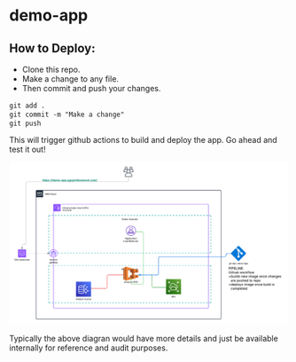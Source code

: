 # demo-app

## How to Deploy: 

* Clone this repo.
* Make a change to any file.
* Then commit and push your changes.

```
git add .
git commit -m "Make a change"
git push
```
This will trigger github actions to build and deploy the app. Go ahead and test it out!

![Demo App Diagram](https://github.com/pgreene/demo-app/blob/main/images/demo_app.png)

Typically the above diagran would have more details and just be available internally for reference and audit purposes.